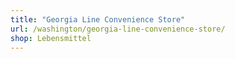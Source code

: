 ```yaml
---
title: "Georgia Line Convenience Store"
url: /washington/georgia-line-convenience-store/
shop: Lebensmittel
---
```

